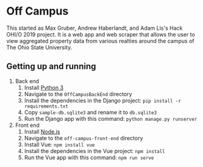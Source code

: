 # Off Campus

This started as Max Gruber, Andrew Haberlandt, and Adam Lis's Hack OHI/O 2019 project. It is a web app and web scraper that allows the user to view aggregated property data from various realties around the campus of The Ohio State University.

## Getting up and running

1. Back end
    1. Install [Python 3](https://www.python.org/downloads/)
    1. Navigate to the `OffCampusBackEnd` directory
    1. Install the dependencies in the Django project: `pip install -r requirements.txt`
    1. Copy `sample-db.sqlite3` and rename it to `db.sqlite3`
    1. Run the Django app with this command: `python manage.py runserver`
1. Front end
    1. Install [Node.js](https://nodejs.org/)
    1. Navigate to the `off-campus-front-end` directory
    1. Install Vue: `npm install vue`
    1. Install the dependencies in the Vue project: `npm install`
    1. Run the Vue app with this command: `npm run serve`
